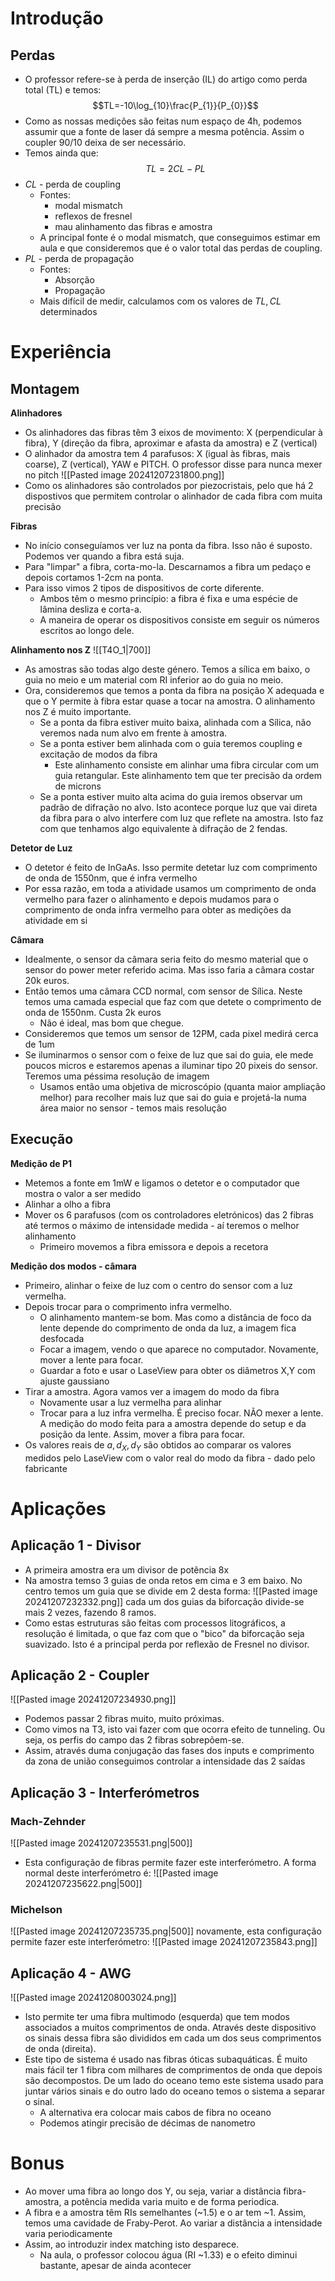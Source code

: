 # Introdução
## Perdas
- O professor refere-se à perda de inserção (IL) do artigo como perda total (TL) e temos:
$$TL=-10\log_{10}\frac{P_{1}}{P_{0}}$$
- Como as nossas medições são feitas num espaço de 4h, podemos assumir que a fonte de laser dá sempre a mesma potência. Assim o coupler 90/10 deixa de ser necessário.
- Temos ainda que:
$$TL=2CL-PL$$
- $CL$ - perda de coupling
    - Fontes:
        - modal mismatch
        - reflexos de fresnel
        - mau alinhamento das fibras e amostra
    - A principal fonte é o modal mismatch, que conseguimos estimar em aula e que consideremos que é o valor total das perdas de coupling.
- $PL$ - perda de propagação
    - Fontes:
        - Absorção 
        - Propagação
    - Mais difícil de medir, calculamos com os valores de $TL,CL$ determinados

# Experiência
## Montagem
**Alinhadores**
- Os alinhadores das fibras têm 3 eixos de movimento: X (perpendicular à fibra), Y (direção da fibra, aproximar e afasta da amostra) e Z (vertical)
- O alinhador da amostra tem 4 parafusos: X (igual às fibras, mais coarse), Z (vertical), YAW e PITCH. O professor disse para nunca mexer no pitch
![[Pasted image 20241207231800.png]]
- Como os alinhadores são controlados por piezocristais, pelo que há 2 dispostivos que permitem controlar o alinhador de cada fibra com muita precisão

**Fibras**
- No início conseguíamos ver luz na ponta da fibra. Isso não é suposto. Podemos ver quando a fibra está suja.
- Para "limpar" a fibra, corta-mo-la. Descarnamos a fibra um pedaço e depois cortamos 1-2cm na ponta. 
- Para isso vimos 2 tipos de dispositivos de corte diferente. 
    - Ambos têm o mesmo princípio: a fibra é fixa e uma espécie de lâmina desliza e corta-a.
    - A maneira de operar os dispositivos consiste em seguir os números escritos ao longo dele.

**Alinhamento nos Z**
![[T4O_1|700]]
- As amostras são todas algo deste género. Temos a sílica em baixo, o guia no meio e um material com RI inferior ao do guia no meio.
- Ora, consideremos que temos a ponta da fibra na posição X adequada e que o Y permite à fibra estar quase a tocar na amostra. O alinhamento nos Z é muito importante.
    - Se a ponta da fibra estiver muito baixa, alinhada com a Sílica, não veremos nada num alvo em frente à amostra.
    - Se a ponta estiver bem alinhada com o guia teremos coupling e excitação de modos da fibra
        - Este alinhamento consiste em alinhar uma fibra circular com um guia retangular. Este alinhamento tem que ter precisão da ordem de microns
    - Se a ponta estiver muito alta acima do guia iremos observar um padrão de difração no alvo. Isto acontece porque luz que vai direta da fibra para o alvo interfere com luz que reflete na amostra. Isto faz com que tenhamos algo equivalente à difração de 2 fendas.

**Detetor de Luz**
- O detetor é feito de InGaAs. Isso permite detetar luz com comprimento de onda de 1550nm, que é infra vermelho
- Por essa razão, em toda a atividade usamos um comprimento de onda vermelho para fazer o alinhamento e depois mudamos para o comprimento de onda infra vermelho para obter as medições da atividade em si

**Câmara**
- Idealmente, o sensor da câmara seria feito do mesmo material que o sensor do power meter referido acima. Mas isso faria a câmara costar 20k euros.
- Então temos uma câmara CCD normal, com sensor de Sílica. Neste temos uma camada especial que faz com que detete o comprimento de onda de 1550nm. Custa 2k euros
    - Não é ideal, mas bom que chegue.
- Consideremos que temos um sensor de 12PM, cada pixel medirá cerca de 1um
- Se iluminarmos o sensor com o feixe de luz que sai do guia, ele mede poucos micros e estaremos apenas a iluminar tipo 20 pixeis do sensor. Teremos uma péssima resolução de imagem
    - Usamos então uma objetiva de microscópio (quanta maior ampliação melhor) para recolher mais luz que sai do guia e projetá-la numa área maior no sensor - temos mais resolução
## Execução
**Medição de P1**
- Metemos a fonte em 1mW e ligamos o detetor e o computador que mostra o valor a ser medido
- Alinhar a olho a fibra
- Mover os 6 parafusos (com os controladores eletrónicos) das 2 fibras até termos o máximo de intensidade medida - aí teremos o melhor alinhamento
    - Primeiro movemos a fibra emissora e depois a recetora

**Medição dos modos - câmara**
- Primeiro, alinhar o feixe de luz com o centro do sensor com a luz vermelha.
- Depois trocar para o comprimento infra vermelho. 
    - O alinhamento mantem-se bom. Mas como a distância de foco da lente depende do comprimento de onda da luz, a imagem fica desfocada
    - Focar a imagem, vendo o que aparece no computador. Novamente, mover a lente para focar.
    - Guardar a foto e usar o LaseView para obter os diâmetros X,Y com ajuste gaussiano
- Tirar a amostra. Agora vamos ver a imagem do modo da fibra
    - Novamente usar a luz vermelha para alinhar
    - Trocar para a luz infra vermelha. É preciso focar. NÃO mexer a lente. A medição do modo feita para a amostra depende do setup e da posição da lente. Assim, mover a fibra para focar.
- Os valores reais de  $a,d_{X},d_{Y}$ são obtidos ao comparar os valores medidos pelo LaseView com o valor real do modo da fibra - dado pelo fabricante

# Aplicações
## Aplicação 1 - Divisor
- A primeira amostra era um divisor de potência 8x 
- Na amostra temso 3 guias de onda retos em cima e 3 em baixo. No centro temos um guia que se divide em 2 desta forma:
![[Pasted image 20241207232332.png]]
cada um dos guias da biforcação divide-se mais 2 vezes, fazendo 8 ramos.
- Como estas estruturas são feitas com processos litográficos, a resolução é limitada, o que faz com que o "bico" da biforcação seja suavizado. Isto é a principal perda por reflexão de Fresnel no divisor.

## Aplicação 2 - Coupler
![[Pasted image 20241207234930.png]]
- Podemos passar 2 fibras muito, muito próximas. 
- Como vimos na T3, isto vai fazer com que ocorra efeito de tunneling. Ou seja, os perfis do campo das 2 fibras sobrepõem-se.
- Assim, através duma conjugação das fases dos inputs e comprimento da zona de união conseguimos controlar a intensidade das 2 saídas

## Aplicação 3 - Interferómetros
### Mach-Zehnder
![[Pasted image 20241207235531.png|500]]
- Esta configuração de fibras permite fazer este interferómetro. A forma normal deste interferómetro é:
![[Pasted image 20241207235622.png|500]]

### Michelson
![[Pasted image 20241207235735.png|500]]
novamente, esta configuração permite fazer este interferómetro:
![[Pasted image 20241207235843.png]]

## Aplicação 4 - AWG
![[Pasted image 20241208003024.png]]
- Isto permite ter uma fibra multimodo (esquerda) que tem modos associados a muitos comprimentos de onda. Através deste dispositivo os sinais dessa fibra são divididos em cada um dos seus comprimentos de onda (direita).
- Este tipo de sistema é usado nas fibras óticas subaquáticas. É muito mais fácil ter 1 fibra com milhares de comprimentos de onda que depois são decompostos. De um lado do oceano temo este sistema usado para juntar vários sinais e do outro lado do oceano temos o sistema a separar o sinal.
    - A alternativa era colocar mais cabos de fibra no oceano
    - Podemos atingir precisão de décimas de nanometro

# Bonus
- Ao mover uma fibra ao longo dos Y, ou seja, variar a distância fibra-amostra, a potência medida varia muito e de forma periodica.
- A fibra e a amostra têm RIs semelhantes (~1.5) e o ar tem ~1. Assim, temos uma cavidade de Fraby-Perot. Ao variar a distância a intensidade varia periodicamente
- Assim, ao introduzir index matching isto desparece.
    - Na aula, o professor colocou água (RI ~1.33) e o efeito diminui bastante, apesar de ainda acontecer